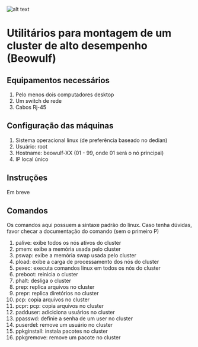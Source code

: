 ![alt text](https://mulheresexatas.ifal.edu.br/img/logoIFAL.png)

# Utilitários para montagem de um cluster de alto desempenho (Beowulf)

## Equipamentos necessários

1. Pelo menos dois computadores desktop
2. Um switch de rede
3. Cabos Rj-45

## Configuração das máquinas

1. Sistema operacional linux (de preferência baseado no dedian)
2. Usuário: root
3. Hostname: beowulf-XX (01 - 99, onde 01 será o nó principal)
4. IP local único

## Instruções

Em breve

## Comandos
Os comandos aqui possuem a sintaxe padrão do linux. Caso tenha dúvidas, favor checar a documentação do comando (sem o primeiro P)

1. palive: exibe todos os nós ativos do cluster
2. pmem: exibe a memória usada pelo cluster
3. pswap: exibe a memória swap usada pelo cluster
4. pload: exibe a carga de processamento dos nós do cluster
5. pexec: executa comandos linux em todos os nós do cluster
6. preboot: reinicia o cluster
7. phalt: desliga o cluster
8. prep: replica arquivos no cluster
9. prepr: replica diretórios no cluster
10. pcp: copia arquivos no cluster
11. pcpr: pcp: copia arquivos no cluster
12. padduser: adiciciona usuários no cluster
13. ppasswd: definie a senha de um user no cluster
14. puserdel: remove um usuário no cluster
15. ppkginstall: instala pacotes no cluster
16. ppkgremove: remove um pacote no cluster
